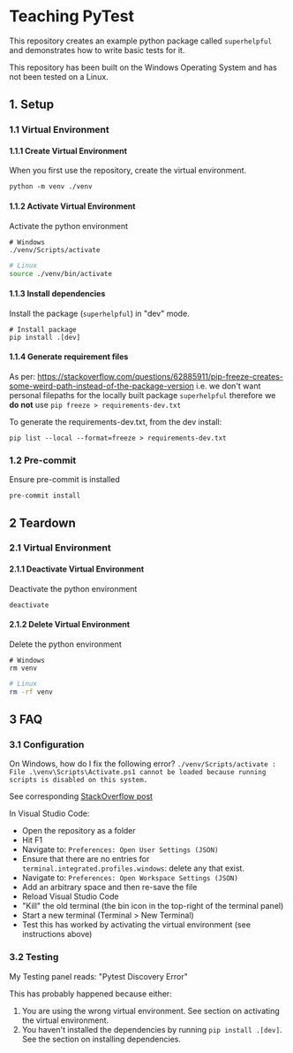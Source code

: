 # Teaching PyTest

This repository creates an example python package called `superhelpful` and demonstrates how to write basic tests for it.

This repository has been built on the Windows Operating System and has not been tested on a Linux.

## 1. Setup

### 1.1 Virtual Environment

#### 1.1.1 Create Virtual Environment

When you first use the repository, create the virtual environment.
```
python -m venv ./venv
```

#### 1.1.2 Activate Virtual Environment

Activate the python environment
```shell
# Windows
./venv/Scripts/activate
```

```bash
# Linux
source ./venv/bin/activate
```

#### 1.1.3 Install dependencies

Install the package (`superhelpful`) in "dev" mode.
```
# Install package
pip install .[dev]
```

#### 1.1.4 Generate requirement files

As per: https://stackoverflow.com/questions/62885911/pip-freeze-creates-some-weird-path-instead-of-the-package-version
i.e. we don't want personal filepaths for the locally built package `superhelpful`
therefore we **do not** use `pip freeze > requirements-dev.txt`

To generate the requirements-dev.txt, from the dev install:
```
pip list --local --format=freeze > requirements-dev.txt
```

### 1.2 Pre-commit

Ensure pre-commit is installed
```
pre-commit install
```

## 2 Teardown

### 2.1 Virtual Environment

#### 2.1.1 Deactivate Virtual Environment

Deactivate the python environment
```
deactivate
```

#### 2.1.2 Delete Virtual Environment

Delete the python environment
```shell
# Windows
rm venv
```

```bash
# Linux
rm -rf venv
```

## 3 FAQ

### 3.1 Configuration

On Windows, how do I fix the following error?
`./venv/Scripts/activate : File .\venv\Scripts\Activate.ps1 cannot be loaded because running scripts is disabled on this system.`

See corresponding [StackOverflow post](https://stackoverflow.com/questions/56199111/visual-studio-code-cmd-error-cannot-be-loaded-because-running-scripts-is-disabl)

In Visual Studio Code:
* Open the repository as a folder
* Hit F1
* Navigate to: `Preferences: Open User Settings (JSON)`
* Ensure that there are no entries for `terminal.integrated.profiles.windows`: delete any that exist.
* Navigate to: `Preferences: Open Workspace Settings (JSON)`
* Add an arbitrary space and then re-save the file
* Reload Visual Studio Code
* "Kill" the old terminal (the bin icon in the top-right of the terminal panel)
* Start a new terminal (Terminal > New Terminal)
* Test this has worked by activating the virtual environment (see instructions above)

### 3.2 Testing

My Testing panel reads: "Pytest Discovery Error"

This has probably happened because either:
1. You are using the wrong virtual environment. See section on activating the virtual environment.
2. You haven't installed the dependencies by running `pip install .[dev]`. See the section on installing dependencies.
